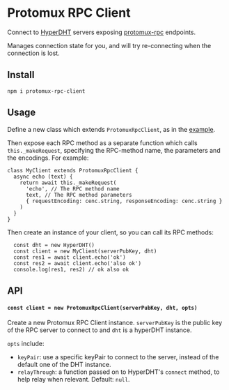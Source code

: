 # Protomux RPC Client

Connect to [HyperDHT](https://github.com/holepunchto/hyperdht) servers exposing [protomux-rpc](https://github.com/holepunchto/protomux-rpc) endpoints.

Manages connection state for you, and will try re-connecting when the connection is lost.

## Install

```
npm i protomux-rpc-client
```

## Usage

Define a new class which extends `ProtomuxRpcClient`, as in the [example](example.js).

Then expose each RPC method as a separate function which calls `this._makeRequest`, specifying the RPC-method name, the parameters and the encodings. For example:

```
class MyClient extends ProtomuxRpcClient {
  async echo (text) {
    return await this._makeRequest(
      'echo', // The RPC method name
      text, // The RPC method parameters
      { requestEncoding: cenc.string, responseEncoding: cenc.string }
    )
  }
}
```

Then create an instance of your client, so you can call its RPC methods:

```
  const dht = new HyperDHT()
  const client = new MyClient(serverPubKey, dht)
  const res1 = await client.echo('ok')
  const res2 = await client.echo('also ok')
  console.log(res1, res2) // ok also ok
```

## API

#### `const client = new ProtomuxRpcClient(serverPubKey, dht, opts)`

Create a new Protomux RPC Client instance. `serverPubKey` is the public key of the RPC server to connect to and `dht` is a hyperDHT instance.

`opts` include:
- `keyPair`: use a specific keyPair to connect to the server, instead of the default one of the DHT instance.
- `relayThrough`: a function passed on to HyperDHT's `connect` method, to help relay when relevant. Default: `null`.
